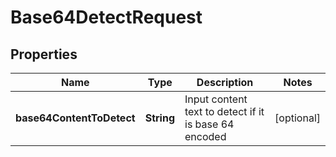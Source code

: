 
# Base64DetectRequest

## Properties
Name | Type | Description | Notes
------------ | ------------- | ------------- | -------------
**base64ContentToDetect** | **String** | Input content text to detect if it is base 64 encoded |  [optional]



